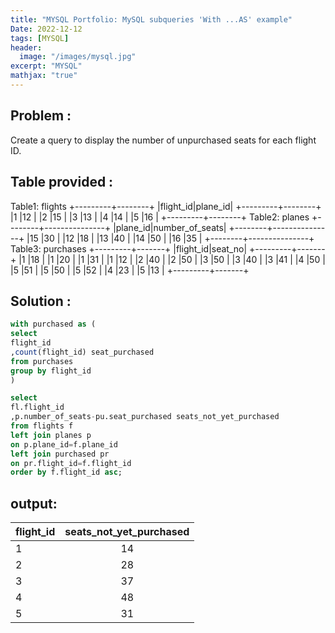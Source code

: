 ```yaml
---
title: "MYSQL Portfolio: MySQL subqueries 'With ...AS' example"
Date: 2022-12-12
tags: [MYSQL]
header:
  image: "/images/mysql.jpg"
excerpt: "MYSQL"
mathjax: "true"
---
```



## Problem :
Create a query to display the number of unpurchased seats for each flight ID.

## Table provided :
Table1: flights
+---------+--------+
|flight_id|plane_id|
+---------+--------+
|1        |12      |
|2        |15      |
|3        |13      |
|4        |14      |
|5        |16      |
+---------+--------+
Table2: planes
+--------+---------------+
|plane_id|number_of_seats|
+--------+---------------+
|15      |30             |
|12      |18             |
|13      |40             |
|14      |50             |
|16      |35             |
+--------+---------------+
Table3: purchases
+---------+-------+
|flight_id|seat_no|
+---------+-------+
|1        |18     |
|1        |20     |
|1        |31     |
|1        |12     |
|2        |40     |
|2        |50     |
|3        |50     |
|3        |40     |
|3        |41     |
|4        |50     |
|5        |51     |
|5        |50     |
|5        |52     |
|4        |23     |
|5        |13     |
+---------+-------+

## Solution :

```sql
with purchased as (
select
flight_id
,count(flight_id) seat_purchased
from purchases
group by flight_id
)

select
fl.flight_id
,p.number_of_seats-pu.seat_purchased seats_not_yet_purchased
from flights f
left join planes p
on p.plane_id=f.plane_id
left join purchased pr
on pr.flight_id=f.flight_id
order by f.flight_id asc;
```

## output:

|flight_id| seats_not_yet_purchased    |
|---------|:--------------------------:|
|1        |14                          |
|2        |28                          |
|3        |37                          |
|4        |48                          |
|5        |31                          |

